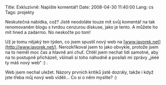 Title: Exkluzivně: Napište komentář!
Date: 2008-04-30 11:40:00
Lang: cs
Tags: projekty

Neskutečná nabídka, což? Jistě neodoláte touze mít svůj komentář na tak renomovaném blogu s tvrdou cenzurou diskuse, jako je tento. A můžete ho mít hned a zadarmo. No neskočte po tom!

Už je tomu nějaký ten týden, co jsem spustil nový web na [www.javorek.net](http://www.javorek.net/). Nerozkřikoval jsem to jako obvykle, protože jsem na to neměl moc čas a hlavně ani chuť. Chtěl jsem nechat lidi samotné, aby na to postupně přicházeli, všímali si toho náhodně a posílali mi zprávy „jééé ty máš nový web“
:) .

Web jsem nechal uležet. Názory prvních kritiků jistě dozrály, takže i když jste třeba můj nový web viděli… Co si o něm myslíte? :)
